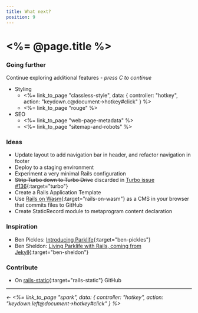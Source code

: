 ```yaml
---
title: What next?
position: 9
---
```


# <%= @page.title %>

### Going further

Continue exploring additional features _- press C to continue_

- Styling
  - <%= link_to_page "classless-style", data: { controller: "hotkey", action: "keydown.c@document->hotkey#click" } %>
  - <%= link_to_page "rouge" %>
- SEO
  - <%= link_to_page "web-page-metadata" %>
  - <%= link_to_page "sitemap-and-robots" %>

### Ideas

- Update layout to add navigation bar in header, and refactor navigation in footer
- Deploy to a staging environment
- Experiment a very minimal Rails configuration
- ~~Strip Turbo down to Turbo Drive~~ discarded in [Turbo issue #136](https://github.com/hotwired/turbo/issues/136){:target="turbo"}
- Create a Rails Application Template
 
- Use [Rails on Wasm](https://web.dev/blog/ruby-on-rails-on-webassembly){:target="rails-on-wasm"} as a CMS in your browser that commits files to GitHub
- Create StaticRecord module to metaprogram content declaration

### Inspiration

- Ben Pickles: [Introducing Parklife](https://www.benpickles.com/articles/90-introducing-parklife){:target="ben-pickles"}
- Ben Sheldon: [Living Parklife with Rails, coming from Jekyll](https://island94.org/2025/01/living-parklife-with-rails-coming-from-jekyll){:target="ben-sheldon"}

### Contribute

- On [rails-static](https://github.com/fcatuhe/rails-static){:target="rails-static"} GitHub

---

_← <%= link_to_page "spark", data: { controller: "hotkey", action: "keydown.left@document->hotkey#click" } %>_
